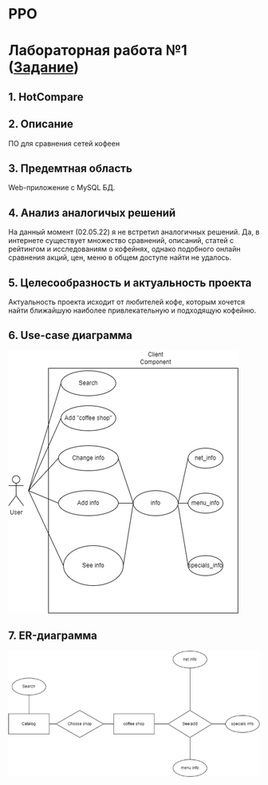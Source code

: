 # PPO
  # Лабораторная работа №1 ([Задание](https://docs.google.com/document/d/1uXEoHNYOSEvYnS0G-CVIqYL3gZIaXvdm/edit#))
  
## 1. HotCompare 
  
## 2. Описание
ПО для сравнения сетей кофеен

## 3. Предемтная область
Web-приложение с MySQL БД.

## 4. Анализ аналогичых решений
На данный момент (02.05.22) я не встретил аналогичных решений. Да, в интернете существует множество сравнений, описаний, статей с рейтингом и исследованиям о кофейнях, 
однако подобного онлайн сравнения акций, цен, меню в общем доступе найти не удалось. 

## 5. Целесообразность и актуальность проекта
Актуальность проекта исходит от любителей кофе, которым хочется найти ближайшую наиболее привлекательную и подходящую кофейню.

## 6. Use-case диаграмма
 ![](https://github.com/wj122/PPO/blob/main/lab-1/use-case_diagram.png)
 
## 7. ER-диаграмма
 ![](https://github.com/wj122/PPO/blob/main/lab-1/er-diagram.drawio.png)



